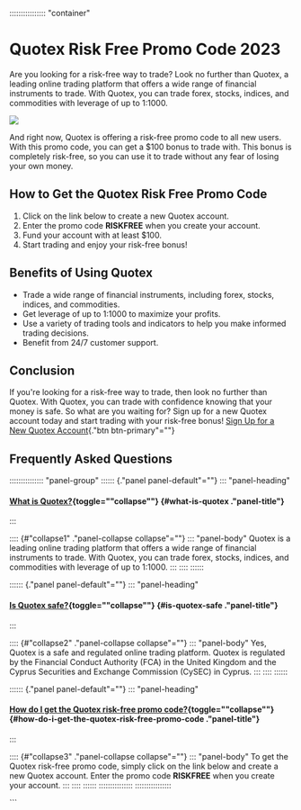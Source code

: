 :::::::::::::::: \"container\"
# Quotex Risk Free Promo Code 2023

Are you looking for a risk-free way to trade? Look no further than
Quotex, a leading online trading platform that offers a wide range of
financial instruments to trade. With Quotex, you can trade forex,
stocks, indices, and commodities with leverage of up to 1:1000.

[![](https://static.quotex.io/files/4_en/300_250.jpg)](https://traff.sbs/brokerqxlid)

And right now, Quotex is offering a risk-free promo code to all new
users. With this promo code, you can get a \$100 bonus to trade with.
This bonus is completely risk-free, so you can use it to trade without
any fear of losing your own money.

## How to Get the Quotex Risk Free Promo Code

1.  Click on the link below to create a new Quotex account.
2.  Enter the promo code **RISKFREE** when you create your account.
3.  Fund your account with at least \$100.
4.  Start trading and enjoy your risk-free bonus!

## Benefits of Using Quotex

-   Trade a wide range of financial instruments, including forex,
    stocks, indices, and commodities.
-   Get leverage of up to 1:1000 to maximize your profits.
-   Use a variety of trading tools and indicators to help you make
    informed trading decisions.
-   Benefit from 24/7 customer support.

## Conclusion

If you\'re looking for a risk-free way to trade, then look no further
than Quotex. With Quotex, you can trade with confidence knowing that
your money is safe. So what are you waiting for? Sign up for a new
Quotex account today and start trading with your risk-free bonus! [Sign
Up for a New Quotex
Account](\%22https://traff.sbs/brokerqxsignup\%22){."btn
btn-primary"=""}

## Frequently Asked Questions

::::::::::::::: \"panel-group\"
:::::: {."panel panel-default"=""}
::: \"panel-heading\"
#### [What is Quotex?](\%22#collapse1\%22){toggle=""collapse""} {#what-is-quotex ."panel-title"}
:::

:::: {#"collapse1" ."panel-collapse collapse"=""}
::: \"panel-body\"
Quotex is a leading online trading platform that offers a wide range of
financial instruments to trade. With Quotex, you can trade forex,
stocks, indices, and commodities with leverage of up to 1:1000.
:::
::::
::::::

:::::: {."panel panel-default"=""}
::: \"panel-heading\"
#### [Is Quotex safe?](\%22#collapse2\%22){toggle=""collapse""} {#is-quotex-safe ."panel-title"}
:::

:::: {#"collapse2" ."panel-collapse collapse"=""}
::: \"panel-body\"
Yes, Quotex is a safe and regulated online trading platform. Quotex is
regulated by the Financial Conduct Authority (FCA) in the United Kingdom
and the Cyprus Securities and Exchange Commission (CySEC) in Cyprus.
:::
::::
::::::

:::::: {."panel panel-default"=""}
::: \"panel-heading\"
#### [How do I get the Quotex risk-free promo code?](\%22#collapse3\%22){toggle=""collapse""} {#how-do-i-get-the-quotex-risk-free-promo-code ."panel-title"}
:::

:::: {#"collapse3" ."panel-collapse collapse"=""}
::: \"panel-body\"
To get the Quotex risk-free promo code, simply click on the link below
and create a new Quotex account. Enter the promo code **RISKFREE** when
you create your account.
:::
::::
::::::
:::::::::::::::
::::::::::::::::

\`\`\`

